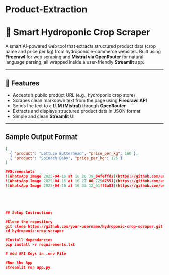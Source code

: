 # Product-Extraction
# 🌿 Smart Hydroponic Crop Scraper

A smart AI-powered web tool that extracts structured product data (crop name and price per kg) from hydroponic e-commerce websites. Built using **Firecrawl** for web scraping and **Mistral via OpenRouter** for natural language parsing, all wrapped inside a user-friendly **Streamlit** app.

---

## 🚀 Features

- Accepts a public product URL (e.g., hydroponic crop store)
- Scrapes clean markdown text from the page using **Firecrawl API**
- Sends the text to a **LLM (Mistral)** through **OpenRouter**
- Extracts and displays structured product data in JSON format
- Simple and clean **Streamlit** UI

---

##  Sample Output Format

```json
[
  { "product": "Lettuce Butterhead", "price_per_kg": 160 },
  { "product": "Spinach Baby", "price_per_kg": 125 }
]

##Screenshots
![WhatsApp Image 2025-04-16 at 16 26 39_04feffd2](https://github.com/user-attachments/assets/0f26c09a-f498-4fd0-9467-dc9c183f0619)
![WhatsApp Image 2025-04-16 at 16 27 00_725d7551](https://github.com/user-attachments/assets/5bad1093-eeb8-41a3-bd8a-7ab2338f2590)
![WhatsApp Image 2025-04-16 at 16 33 12_61ff8a83](https://github.com/user-attachments/assets/12a45f60-c1cc-4eea-84ef-cc8952fbbfbd)





## Setup Instructions

#Clone the repository
git clone https://github.com/your-username/hydroponic-crop-scraper.git
cd hydroponic-crop-scraper

#Install dependancies
pip install -r requirements.txt

# Add API Keys in .env File

#Run the App
streamlit run app.py





